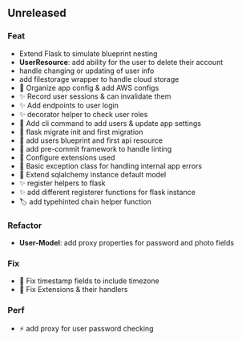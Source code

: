 ## Unreleased

### Feat

- Extend Flask to simulate blueprint nesting
- **UserResource**: add ability for the user to delete their account
- handle changing or updating of user info
- add filestorage wrapper to handle cloud storage
- :wrench: Organize app config & add AWS configs
- :sparkles: Record user sessions & can invalidate them
- :sparkles: Add endpoints to user login
- :sparkles: decorator helper to check user roles
- :hammer: Add cli command to add users & update app settings
- :hammer: flask migrate init and first migration
- :hammer: add users blueprint and first api resource
- :construction_worker: add pre-commit framework to handle linting
- :hammer: Configure extensions used
- :hammer: Basic exception class for handling internal app errors
- :hammer: Extend sqlalchemy instance default model
- :sparkles: register helpers to flask
- :sparkles: add different registerer functions for flask instance
- :label: add typehinted chain helper function

### Refactor

- **User-Model**: add proxy properties for password and photo fields

### Fix

- :bug: Fix timestamp fields to include timezone
- :bug: Fix Extensions & their handlers

### Perf

- :zap: add proxy for user password checking
